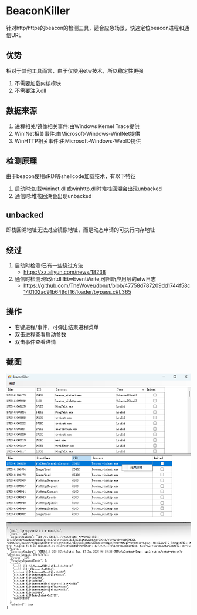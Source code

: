 # BeaconKiller

针对http/https的beacon的检测工具，适合应急场景，快速定位beacon进程和通信URL

## 优势

相对于其他工具而言，由于仅使用etw技术，所以稳定性更强

1. 不需要加载内核模块
2. 不需要注入dll

## 数据来源

1. 进程相关/镜像相关事件:由Windows Kernel Trace提供
2. WinINet相关事件:由Microsoft-Windows-WinINet提供
3. WinHTTP相关事件:由Microsoft-Windows-WebIO提供

## 检测原理

由于beacon使用sRDI等shellcode加载技术，有以下特征

1. 启动时:加载wininet.dll或winhttp.dll时堆栈回溯会出现unbacked
2. 通信时:堆栈回溯会出现unbacked

## unbacked

即栈回溯地址无法对应镜像地址，而是动态申请的可执行内存地址

## 绕过

1. 启动时检测:已有一些绕过方法 
	* <https://xz.aliyun.com/news/18238>
2. 通信时检测:修改ntdll!EtwEventWrite,可阻断应用层的etw日志
	* <https://github.com/TheWover/donut/blob/47758d787209dd1744f58c140102ac91b649df16/loader/bypass.c#L365>

## 操作

* 右键进程/事件，可弹出结束进程菜单
* 双击进程查看启动参数
* 双击事件查看详情

## 截图

![ui](./ui.png)
